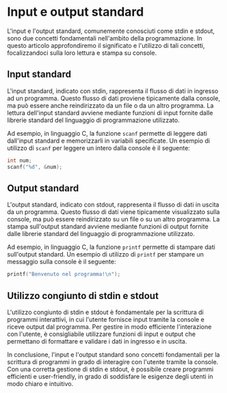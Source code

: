 # Input e output standard

L'input e l'output standard, comunemente conosciuti come stdin e stdout, sono due concetti fondamentali nell'ambito della programmazione. In questo articolo approfondiremo il significato e l'utilizzo di tali concetti, focalizzandoci sulla loro lettura e stampa su console.

## Input standard

L'input standard, indicato con stdin, rappresenta il flusso di dati in ingresso ad un programma. Questo flusso di dati proviene tipicamente dalla console, ma può essere anche reindirizzato da un file o da un altro programma. La lettura dell'input standard avviene mediante funzioni di input fornite dalle librerie standard del linguaggio di programmazione utilizzato.

Ad esempio, in linguaggio C, la funzione `scanf` permette di leggere dati dall'input standard e memorizzarli in variabili specificate. Un esempio di utilizzo di `scanf` per leggere un intero dalla console è il seguente:

```c
int num;
scanf("%d", &num);
```

## Output standard

L'output standard, indicato con stdout, rappresenta il flusso di dati in uscita da un programma. Questo flusso di dati viene tipicamente visualizzato sulla console, ma può essere reindirizzato su un file o su un altro programma. La stampa sull'output standard avviene mediante funzioni di output fornite dalle librerie standard del linguaggio di programmazione utilizzato.

Ad esempio, in linguaggio C, la funzione `printf` permette di stampare dati sull'output standard. Un esempio di utilizzo di `printf` per stampare un messaggio sulla console è il seguente:

```c
printf("Benvenuto nel programma!\n");
```

## Utilizzo congiunto di stdin e stdout

L'utilizzo congiunto di stdin e stdout è fondamentale per la scrittura di programmi interattivi, in cui l'utente fornisce input tramite la console e riceve output dal programma. Per gestire in modo efficiente l'interazione con l'utente, è consigliabile utilizzare funzioni di input e output che permettano di formattare e validare i dati in ingresso e in uscita.

In conclusione, l'input e l'output standard sono concetti fondamentali per la scrittura di programmi in grado di interagire con l'utente tramite la console. Con una corretta gestione di stdin e stdout, è possibile creare programmi efficienti e user-friendly, in grado di soddisfare le esigenze degli utenti in modo chiaro e intuitivo.
